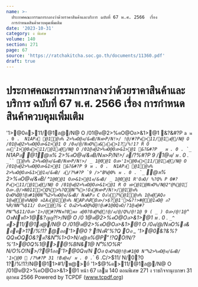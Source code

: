 ```yaml
---
name: >-
  ประกาศคณะกรรมการกลางว่าด้วยราคาสินค้าและบริการ ฉบับที่ 67 พ.ศ. 2566  เรื่อง
  การกำหนดสินค้าควบคุมเพิ่มเติม
date: '2023-10-31'
category: ง พิเศษ
volume: 140
section: 271
page: 67
source: 'https://ratchakitcha.soc.go.th/documents/11360.pdf'
draft: true
---
```


# ประกาศคณะกรรมการกลางว่าด้วยราคาสินค้าและบริการ ฉบับที่ 67 พ.ศ. 2566  เรื่อง การกำหนดสินค้าควบคุมเพิ่มเติม

'1>@0ค>11/@1ล@/N@ O /01@ค@2>%คO@Oล>&1>@1 &?&#?P `a พ . 0 . `_`` N1APอ @1ํ@ห% 2>%คO@ค/&คB/Nพ>P/N!>/ !@/#?Pค>11/@1ล@/N@ O /01@ค@2>%คO@Oล>&1>@1 O /0ค/@/NหO%อ&อค>1?/%!1? R O ออ'1>@0ค>11/@1ล@/N@ O /01@ค@2>%คO@Oล>&1>@1 &?&#?P _ พ . 0 . `_`` N1APอ @1ํ@ห% 2>%คO@ค/&คB/Nพ>P/N!>/ ล/?%#?P _9 /1@ค/ พ . 0 . `_`` ํ@ห% 2>%คO@ค/&คB/Nพ>P/N!>/ _ 1@0@1 Oล>'1>@0ค>11/@1ล@/N@ O /01@ค@2>%คO@Oล>&1>@1 &?&#?P 9 พ . 0 . `_`` N1APอ @1ํ@ห% 2>%คO@Oล>&1>@1ค/&คB/ ล/?%#?P `9 />"B%@0% พ . 0 . `_`` ํ@ห% 2>%คO@ค/&คB/ ^` 1@0@1 Oล>&1>@1ค/&คB/ _ 1@0@1 R'OลO/ %?Q% P 0#?Pค>11/@1ล@/N@ O /01@ค@2>%คO@Oล>&1>@1 R O พ>@1@NหO%/N@2"@%@1์ Oล>.@/>N011>Q%>%?Qํ@N'็%>!OอNพ>P/N!>/@1ํ@ห% QหO%Qํ@!@ล#1@0N'็%2>%คO@ค/&คB/ NพAPอ C Oล'้อ?%@1ํ@ห% 1@ค@AQอ 1@ค@ํ@ห%N@0 ห1Aอ@1ํ@ห% NAPอ%ROล>/>$?@1'>&?!>#@@1คO@ อ?%R/NN'็%$11/ Oล>ํ@?& C Oล2>%คO@%Qํ@!@ล#1@0QหO/?1@ค@#?PN'็%$11/Oล>'1>/@#?PNพ?0พอ อ@0?0อํ@%@!@/ค/@/Q%/@!1@ 9 ( _ ) Oล>/@!1@ `^ OหNพ1>1@&?ญญ?!>/N@ O /0 1@ค@2>%คO@Oล>&1>@1 พ . 0 . `_^` ค>11/@1ล@/N@ O /01@ค@2>%คO@Oล>&1>@1 O /0ค/@/NหO%อ& อค>1?/%!1? @ออ'1>@0 ? !NอR'%?Q Oอ _ '1>@0&?&%?QQหOQO&?ค?&N'็%1>0>N/ล@ห%@P'ี !?QO!N/?%'1>@0Q%1@>@%BN&1@ N'็%!O%R' N/O%O!N>/?@1ออ'1>@0Qห/N Oอ ` QหO%Qํ@!@ล#1@0 N'็%2>%คO@ค/&คB/ '1>@0  /?%#?P 31 !Bล@ค/ พ . 0 . `_` 6 .C/>$11/ N/0?0 1?/%!1?/N@@11>#1/พ@>0์ '1>$@%ค>11/@1ล@/N@ O /01@ค@2>%คO@Oล>&1>@1 หน้า 67 เลม 140 ตอนพิเศษ 271 ง ราชกิจจานุเบกษา 31 ตุลาคม 2566 Powered by TCPDF (www.tcpdf.org)
